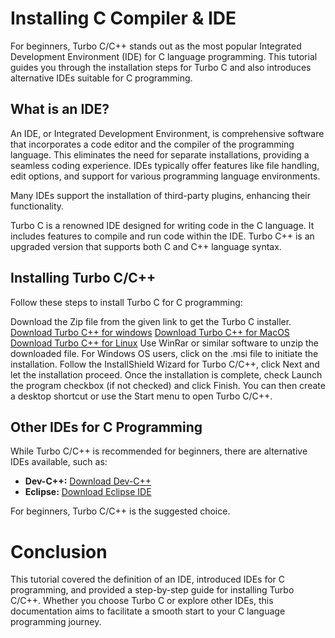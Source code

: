 # Installing C Compiler & IDE

For beginners, Turbo C/C++ stands out as the most popular Integrated Development Environment (IDE) for C language
programming. This tutorial guides you through the installation steps for Turbo C and also introduces alternative IDEs
suitable for C programming.

## What is an IDE?

An IDE, or Integrated Development Environment, is comprehensive software that incorporates a code editor and the
compiler of the programming language. This eliminates the need for separate installations, providing a seamless coding
experience. IDEs typically offer features like file handling, edit options, and support for various programming language
environments.

Many IDEs support the installation of third-party plugins, enhancing their functionality.

Turbo C is a renowned IDE designed for writing code in the C language. It includes features to compile and run code
within the IDE. Turbo C++ is an upgraded version that supports both C and C++ language syntax.

## Installing Turbo C/C++

Follow these steps to install Turbo C for C programming:

<procedure>
    <step>Download the Zip file from the given link to get the Turbo C installer.
<tabs>
    <tab title="Windows">
<a href="https://ia801702.us.archive.org/34/items/turbo-cfor-mac-turbo-c.net/Turbo.C.3.2%20for%20windows%20%28turbo-c.net%29.zip">Download Turbo C++ for windows</a>
    </tab>
    <tab title="MacOS">
        <a href="https://ia601702.us.archive.org/34/items/turbo-cfor-mac-turbo-c.net/Turbo%20C%2B%2Bfor%20mac%20%28turbo-c.net%29.dmg">Download Turbo C++ for MacOS</a>
    </tab>
    <tab title="Linux">
<a href="https://archive.org/download/turbo-cfor-mac-turbo-c.net/TURBOC3%20for%20linux%20%28turbo-c.net%29.zip">Download Turbo C++ for Linux</a>
    </tab>
</tabs>
</step>
<step>
Use WinRar or similar software to unzip the downloaded file.
</step>
<step>
For Windows OS users, click on the .msi file to initiate the installation. Follow the InstallShield Wizard for Turbo
C/C++, click <shortcut>Next</shortcut> and let the installation proceed.
</step>
<step>
Once the installation is complete, check <shortcut>Launch the program</shortcut> checkbox (if not checked) and click <shortcut>Finish</shortcut>. You can
then create a desktop shortcut or use the Start menu to open Turbo C/C++.
</step>
</procedure>

## Other IDEs for C Programming

While Turbo C/C++ is recommended for beginners, there are alternative IDEs available, such as:

- **Dev-C++:** [Download Dev-C++](https://sourceforge.net/projects/orwelldevcpp/)
- **Eclipse:** [Download Eclipse IDE](https://www.eclipse.org/downloads/)

For beginners, Turbo C/C++ is the suggested choice.

# Conclusion

This tutorial covered the definition of an IDE, introduced IDEs for C programming, and provided a step-by-step guide for
installing Turbo C/C++. Whether you choose Turbo C or explore other IDEs, this documentation aims to facilitate a smooth
start to your C language programming journey.